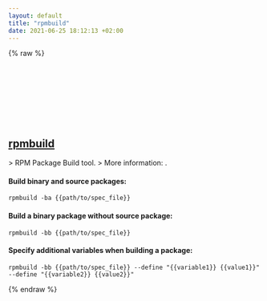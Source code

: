 ```yaml
---
layout: default
title: "rpmbuild"
date: 2021-06-25 18:12:13 +02:00
---
```

{% raw %}
<h2 id="rpmbuild">
  <a href="/en/linux/rpmbuild.html">rpmbuild</a> <a href="#rpmbuild"><svg class="icon">
    <use href="/assets/images/unicode_sprite.svg#link" />
  </svg></a>
</h2>
> RPM Package Build tool.
> More information: <https://docs.fedoraproject.org/en-US/quick-docs/creating-rpm-packages/>.

#### Build binary and source packages:
```shell
rpmbuild -ba {{path/to/spec_file}}
```
#### Build a binary package without source package:
```shell
rpmbuild -bb {{path/to/spec_file}}
```
#### Specify additional variables when building a package:
```shell
rpmbuild -bb {{path/to/spec_file}} --define "{{variable1}} {{value1}}" --define "{{variable2}} {{value2}}"
```
{% endraw %}